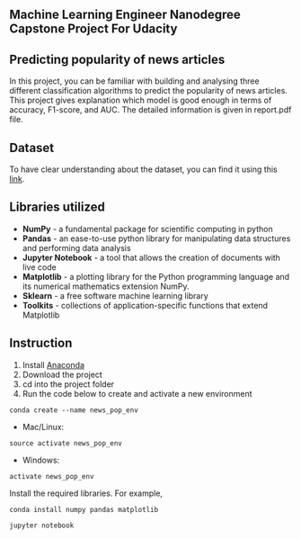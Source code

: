 ## Machine Learning Engineer Nanodegree Capstone Project For Udacity

## Predicting popularity of news articles

In this project, you can be familiar with building and analysing three different classification algorithms to predict the popularity of news articles. This project gives explanation which model is good enough in terms of accuracy, F1-score, and AUC. The detailed information is given in report.pdf file.

## Dataset
 To have clear understanding about the dataset, you can find it using this [link](http://archive.ics.uci.edu/ml/datasets/Online+News+Popularity).

## Libraries utilized

- **NumPy** - a fundamental package for scientific computing in python
- **Pandas** - an ease-to-use python library for manipulating data structures and performing data analysis
- **Jupyter Notebook** - a tool that allows the creation of documents with live code
- **Matplotlib** - a plotting library for the Python programming language and its numerical mathematics extension NumPy.
- **Sklearn** - a free software machine learning library
- **Toolkits** - collections of application-specific functions that extend Matplotlib

## Instruction

1. Install [Anaconda](https://www.anaconda.com/distribution/)
2. Download the project
3. cd into the project folder
4. Run the code below to create and activate a new environment

```
conda create --name news_pop_env
```
 - Mac/Linux: 
```
source activate news_pop_env 
```
 - Windows:
```
activate news_pop_env
```
Install the required libraries. For example, 
```
conda install numpy pandas matplotlib
```
```
jupyter notebook
```
